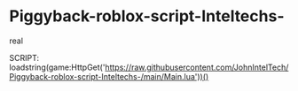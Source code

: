 # Piggyback-roblox-script-Inteltechs-
real

SCRIPT: loadstring(game:HttpGet('https://raw.githubusercontent.com/JohnIntelTech/Piggyback-roblox-script-Inteltechs-/main/Main.lua'))()
